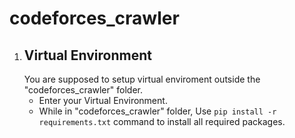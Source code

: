 # codeforces_crawler
<ol>
    <li>
     <h2>Virtual Environment</h2>
     You are supposed to setup virtual enviroment outside the "codeforces_crawler" folder.<br>
     <ul>
        <li>Enter your Virtual Environment.</li>
        <li>While in "codeforces_crawler" folder, Use <code>pip install -r requirements.txt</code> command to install all required packages.</li>
     </ul>
     </li>
</ol>